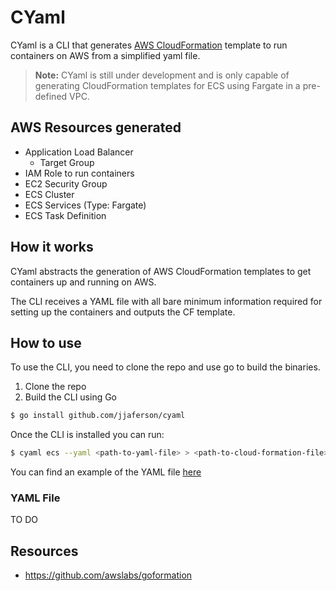 # CYaml

CYaml is a CLI that generates [AWS CloudFormation](https://aws.amazon.com/cloudformation/) template to run containers on AWS from a simplified yaml file.

> **Note:** CYaml is still under development and is only capable of generating CloudFormation templates for ECS using Fargate in a pre-defined VPC.

## AWS Resources generated

* Application Load Balancer
  * Target Group
* IAM Role to run containers
* EC2 Security Group
* ECS Cluster
* ECS Services (Type: Fargate)
* ECS Task Definition

## How it works

CYaml abstracts the generation of AWS CloudFormation templates to get containers up and running on AWS. 

The CLI receives a YAML file with all bare minimum information required for setting up the containers and outputs the CF template.

## How to use

To use the CLI, you need to clone the repo and use go to build the binaries.

1) Clone the repo
2) Build the CLI using Go

```bash
$ go install github.com/jjaferson/cyaml
```
Once the CLI is installed you can run:

```bash
$ cyaml ecs --yaml <path-to-yaml-file> > <path-to-cloud-formation-file>
```

You can find an example of the YAML file [here](./templates/ecs.yaml)

### YAML File

TO DO

## Resources 

* https://github.com/awslabs/goformation
